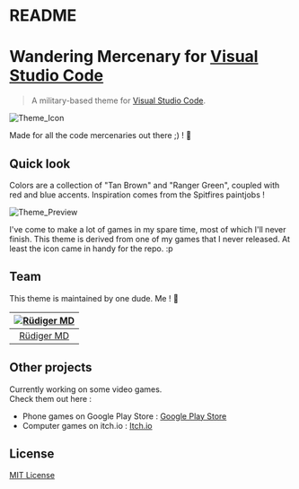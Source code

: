 # README
# Wandering Mercenary for [Visual Studio Code](http://code.visualstudio.com)

> A military-based theme for [Visual Studio Code](http://code.visualstudio.com).

![Theme_Icon](https://github.com/RudigerMorinDocter/Wandering-Mercenary/Icon_Robot_Military_Animated.gif)

Made for all the code mercenaries out there ;) ! :wolf:

## Quick look

Colors are a collection of "Tan Brown" and "Ranger Green", coupled with red and blue accents. Inspiration comes from the Spitfires paintjobs !

![Theme_Preview](https://github.com/RudigerMorinDocter/Wandering-Mercenary/Wandering_Mercenary_Preview.png)

I've come to make a lot of games in my spare time, most of which I'll never finish. This theme is derived from one of my games that I never released. At least the icon came in handy for the repo. :p

## Team

This theme is maintained by one dude. Me ! :snail:

[![Rüdiger MD](https://github.com/RudigerMorinDocter.png?size=75)](https://github.com/RudigerMorinDocter) |
:---: |
[Rüdiger MD](https://github.com/RudigerMorinDocter) |

## Other projects

Currently working on some video games.\
Check them out here :
* Phone games on Google Play Store : [Google Play Store](https://play.google.com/store/apps/dev?id=9061850009295888217)
* Computer games on itch.io : [Itch.io](https://fastextract.itch.io/)

## License

[MIT License](./LICENSE)
